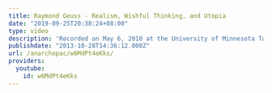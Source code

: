 ```yaml
---
title: Raymond Geuss - Realism, Wishful Thinking, and Utopia
date: "2019-09-25T20:38:24+08:00"
type: video
description: 'Recorded on May 6, 2010 at the University of Minnesota Taken from: http://ias.umn.edu/2010/05/06/geuss-raymond-2/'
publishdate: "2013-10-28T14:36:12.000Z"
url: /anarchopac/w6MdPt4eKks/
providers:
  youtube:
    id: w6MdPt4eKks
---
```

